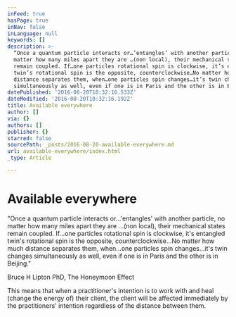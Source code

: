 ```yaml
---
inFeed: true
hasPage: true
inNav: false
inLanguage: null
keywords: []
description: >-
  “Once a quantum particle interacts or…’entangles’ with another particle, no
  matter how many miles apart they are …(non local), their mechanical states
  remain coupled. If…one particles rotational spin is clockwise, it’s entangled
  twin’s rotational spin is the opposite, counterclockwise…No matter how much
  distance separates them, when…one particles spin changes…it’s twin changes
  simultaneously as well, even if one is in Paris and the other is in Beijing.”
datePublished: '2016-08-20T10:32:16.533Z'
dateModified: '2016-08-20T10:32:16.192Z'
title: Available everywhere
author: []
via: {}
authors: []
publisher: {}
starred: false
sourcePath: _posts/2016-08-20-available-everywhere.md
url: available-everywhere/index.html
_type: Article

---
```

# Available everywhere

"Once a quantum particle interacts or...'entangles' with another particle, no matter how many miles apart they are ...(non local), their mechanical states remain coupled. If...one particles rotational spin is clockwise, it's entangled twin's rotational spin is the opposite, counterclockwise...No matter how much distance separates them, when...one particles spin changes...it's twin changes simultaneously as well, even if one is in Paris and the other is in Beijing."

Bruce H Lipton PhD, The Honeymoon Effect

This means that when a practitioner's intention is to work with and heal (change the energy of) their client, the client will be affected immediately by the practitioners' intention regardless of the distance between them.